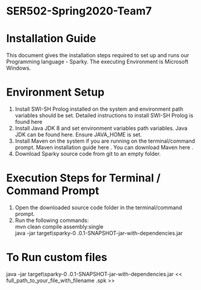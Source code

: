 # SER502-Spring2020-Team7

# Installation Guide
This document gives the installation steps required to set up and runs our Programming
language - Sparky. The executing Environment is Microsoft Windows.
# Environment Setup
1. Install SWI-SH Prolog installed on the system and environment path variables should be
set. Detailed instructions to install SWI-SH Prolog is found here
2. Install Java JDK 8 and set environment variables path variables. Java JDK can be found
here. Ensure JAVA_HOME is set.
3. Install Maven on the system if you are running on the terminal/command prompt. Maven
installation guide here . You can download Maven here .
4. Download Sparky source code from git to an empty folder.
# Execution Steps for Terminal / Command Prompt
1. Open the downloaded source code folder in the terminal/command prompt.
2. Run the following commands: <br />
mvn clean compile assembly:single <br />
java -jar target\sparky-0 .0.1-SNAPSHOT-jar-with-dependencies.jar
# To Run custom files
java -jar target\sparky-0 .0.1-SNAPSHOT-jar-with-dependencies.jar
<< full_path_to_your_file_with_filename .spk >>
